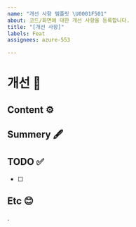 ```yaml
---
name: "개선 사항 템플릿 \U0001F501"
about: 코드/화면에 대한 개선 사항을 등록합니다.
title: "[개선 사항]"
labels: Feat
assignees: azure-553

---
```


# 개선 🔁
## Content ⚙️

## Summery 🖋️

## TODO ✅
- [ ]

## Etc 😊
.